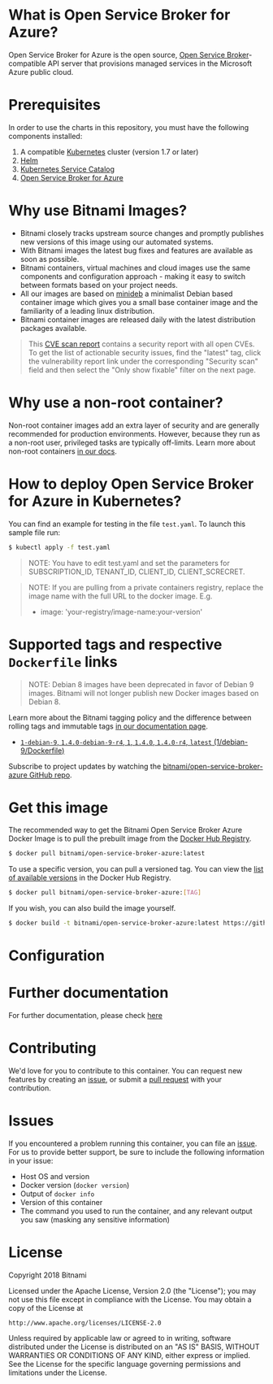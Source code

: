 
# What is Open Service Broker for Azure?

Open Service Broker for Azure is the open source, [Open Service Broker](https://www.openservicebrokerapi.org/)-compatible API server that provisions managed services in the Microsoft Azure public cloud.

# Prerequisites

In order to use the charts in this repository, you must have the following components installed:

1. A compatible [Kubernetes](https://github.com/kubernetes/kubernetes) cluster (version 1.7 or later)
1. [Helm](https://github.com/kubernetes/helm)
1. [Kubernetes Service Catalog](https://github.com/kubernetes-incubator/service-catalog)
1. [Open Service Broker for Azure](https://github.com/azure/open-service-broker-azure)

# Why use Bitnami Images?

* Bitnami closely tracks upstream source changes and promptly publishes new versions of this image using our automated systems.
* With Bitnami images the latest bug fixes and features are available as soon as possible.
* Bitnami containers, virtual machines and cloud images use the same components and configuration approach - making it easy to switch between formats based on your project needs.
* All our images are based on [minideb](https://github.com/bitnami/minideb) a minimalist Debian based container image which gives you a small base container image and the familiarity of a leading linux distribution.
* Bitnami container images are released daily with the latest distribution packages available.


> This [CVE scan report](https://quay.io/repository/bitnami/open-service-broker-azure?tab=tags) contains a security report with all open CVEs. To get the list of actionable security issues, find the "latest" tag, click the vulnerability report link under the corresponding "Security scan" field and then select the "Only show fixable" filter on the next page.

# Why use a non-root container?

Non-root container images add an extra layer of security and are generally recommended for production environments. However, because they run as a non-root user, privileged tasks are typically off-limits. Learn more about non-root containers [in our docs](https://docs.bitnami.com/containers/how-to/work-with-non-root-containers/).

# How to deploy Open Service Broker for Azure in Kubernetes?

You can find an example for testing in the file `test.yaml`. To launch this sample file run:

```bash
$ kubectl apply -f test.yaml
```

> NOTE: You have to edit test.yaml and set the parameters for SUBSCRIPTION_ID, TENANT_ID, CLIENT_ID, CLIENT_SCRECRET.

> NOTE: If you are pulling from a private containers registry, replace the image name with the full URL to the docker image. E.g.
>
> - image: 'your-registry/image-name:your-version'

# Supported tags and respective `Dockerfile` links

> NOTE: Debian 8 images have been deprecated in favor of Debian 9 images. Bitnami will not longer publish new Docker images based on Debian 8.

Learn more about the Bitnami tagging policy and the difference between rolling tags and immutable tags [in our documentation page](https://docs.bitnami.com/containers/how-to/understand-rolling-tags-containers/).


* [`1-debian-9`, `1.4.0-debian-9-r4`, `1`, `1.4.0`, `1.4.0-r4`, `latest` (1/debian-9/Dockerfile)](https://github.com/bitnami/bitnami-docker-open-service-broker-azure/blob/1.4.0-debian-9-r4/1/debian-9/Dockerfile)

Subscribe to project updates by watching the [bitnami/open-service-broker-azure GitHub repo](https://github.com/bitnami/bitnami-docker-open-service-broker-azure).

# Get this image

The recommended way to get the Bitnami Open Service Broker Azure Docker Image is to pull the prebuilt image from the [Docker Hub Registry](https://hub.docker.com/r/bitnami/open-service-broker-azure).

```bash
$ docker pull bitnami/open-service-broker-azure:latest
```

To use a specific version, you can pull a versioned tag. You can view the [list of available versions](https://hub.docker.com/r/bitnami/open-service-broker-azure/tags/) in the Docker Hub Registry.

```bash
$ docker pull bitnami/open-service-broker-azure:[TAG]
```

If you wish, you can also build the image yourself.

```bash
$ docker build -t bitnami/open-service-broker-azure:latest https://github.com/bitnami/bitnami-docker-open-service-broker-azure.git
```

# Configuration

# Further documentation

For further documentation, please check [here](https://github.com/Azure/open-service-broker-azure/tree/master/docs)

# Contributing

We'd love for you to contribute to this container. You can request new features by creating an [issue](https://github.com/bitnami/bitnami-docker-open-service-broker-azure/issues), or submit a [pull request](https://github.com/bitnami/bitnami-docker-open-service-broker-azure/pulls) with your contribution.

# Issues

If you encountered a problem running this container, you can file an [issue](https://github.com/bitnami/bitnami-docker-open-service-broker-azure/issues). For us to provide better support, be sure to include the following information in your issue:

- Host OS and version
- Docker version (`docker version`)
- Output of `docker info`
- Version of this container
- The command you used to run the container, and any relevant output you saw (masking any sensitive information)

# License

Copyright 2018 Bitnami

Licensed under the Apache License, Version 2.0 (the "License");
you may not use this file except in compliance with the License.
You may obtain a copy of the License at

    http://www.apache.org/licenses/LICENSE-2.0

Unless required by applicable law or agreed to in writing, software
distributed under the License is distributed on an "AS IS" BASIS,
WITHOUT WARRANTIES OR CONDITIONS OF ANY KIND, either express or implied.
See the License for the specific language governing permissions and
limitations under the License.
